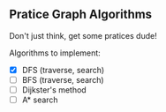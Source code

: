 ## Pratice Graph Algorithms

Don't just think, get some pratices dude!

Algorithms to implement:

* [X] DFS (traverse, search)
* [ ] BFS (traverse, search)
* [ ] Dijkster's method
* [ ] A* search
